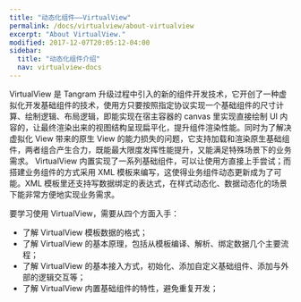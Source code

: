 ```yaml
---
title: "动态化组件——VirtualView"
permalink: /docs/virtualview/about-virtualview
excerpt: "About VirtualView."
modified: 2017-12-07T20:05:12-04:00
sidebar:
  title: "动态化组件介绍"
  nav: virtualview-docs
---
```


VirtualView 是 Tangram 升级过程中引入的新的组件开发技术，它开创了一种虚拟化开发基础组件的技术，使用方只要按照指定协议实现一个基础组件的尺寸计算、绘制逻辑、布局逻辑，即能实现在宿主容器的 canvas 里实现直接绘制 UI 内容的，让最终渲染出来的视图结构呈现扁平化，提升组件渲染性能。同时为了解决虚拟化 View 带来的原生 View 的能力损失的问题，它支持加载和渲染原生基础组件，两者组合产生合力，既能最大限度发挥性能提升，又能满足特殊场景下的业务需求。
VirtualView 内置实现了一系列基础组件，可以让使用方直接上手尝试；而搭建业务组件的方式采用 XML 模板来编写，这使得业务组件动态更新成为了可能。XML 模板里还支持写数据绑定的表达式，在样式动态化、数据动态化的场景下能非常方便地实现业务需求。

要学习使用 VirtualView，需要从四个方面入手：
+ 了解 VirtualView 模板数据的格式；
+ 了解 VirtualView 的基本原理，包括从模板编译、解析、绑定数据几个主要流程；
+ 了解 VirtualView 的基本接入方式，初始化、添加自定义基础组件、添加与外部的逻辑交互等；
+ 了解 VirtualView 内置基础组件的特性，避免重复开发；